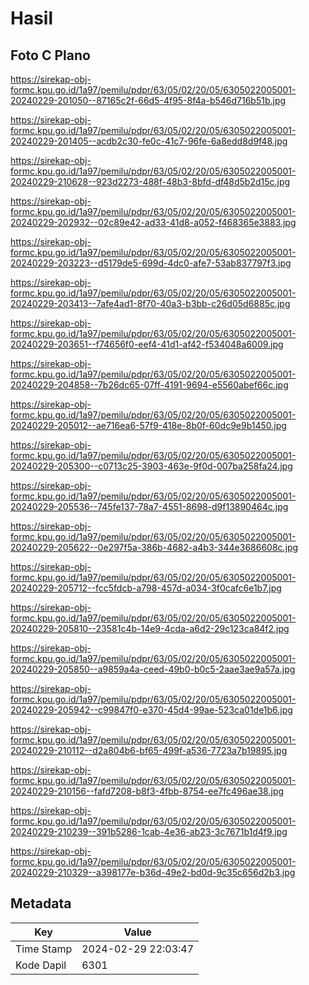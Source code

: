 # Hasil

## Foto C Plano

https://sirekap-obj-formc.kpu.go.id/1a97/pemilu/pdpr/63/05/02/20/05/6305022005001-20240229-201050--87165c2f-66d5-4f95-8f4a-b546d716b51b.jpg

https://sirekap-obj-formc.kpu.go.id/1a97/pemilu/pdpr/63/05/02/20/05/6305022005001-20240229-201405--acdb2c30-fe0c-41c7-96fe-6a8edd8d9f48.jpg

https://sirekap-obj-formc.kpu.go.id/1a97/pemilu/pdpr/63/05/02/20/05/6305022005001-20240229-210628--923d2273-488f-48b3-8bfd-df48d5b2d15c.jpg

https://sirekap-obj-formc.kpu.go.id/1a97/pemilu/pdpr/63/05/02/20/05/6305022005001-20240229-202932--02c89e42-ad33-41d8-a052-f468365e3883.jpg

https://sirekap-obj-formc.kpu.go.id/1a97/pemilu/pdpr/63/05/02/20/05/6305022005001-20240229-203223--d5179de5-699d-4dc0-afe7-53ab837797f3.jpg

https://sirekap-obj-formc.kpu.go.id/1a97/pemilu/pdpr/63/05/02/20/05/6305022005001-20240229-203413--7afe4ad1-8f70-40a3-b3bb-c26d05d6885c.jpg

https://sirekap-obj-formc.kpu.go.id/1a97/pemilu/pdpr/63/05/02/20/05/6305022005001-20240229-203651--f74656f0-eef4-41d1-af42-f534048a6009.jpg

https://sirekap-obj-formc.kpu.go.id/1a97/pemilu/pdpr/63/05/02/20/05/6305022005001-20240229-204858--7b26dc65-07ff-4191-9694-e5560abef66c.jpg

https://sirekap-obj-formc.kpu.go.id/1a97/pemilu/pdpr/63/05/02/20/05/6305022005001-20240229-205012--ae716ea6-57f9-418e-8b0f-60dc9e9b1450.jpg

https://sirekap-obj-formc.kpu.go.id/1a97/pemilu/pdpr/63/05/02/20/05/6305022005001-20240229-205300--c0713c25-3903-463e-9f0d-007ba258fa24.jpg

https://sirekap-obj-formc.kpu.go.id/1a97/pemilu/pdpr/63/05/02/20/05/6305022005001-20240229-205536--745fe137-78a7-4551-8698-d9f13890464c.jpg

https://sirekap-obj-formc.kpu.go.id/1a97/pemilu/pdpr/63/05/02/20/05/6305022005001-20240229-205622--0e297f5a-386b-4682-a4b3-344e3686608c.jpg

https://sirekap-obj-formc.kpu.go.id/1a97/pemilu/pdpr/63/05/02/20/05/6305022005001-20240229-205712--fcc5fdcb-a798-457d-a034-3f0cafc6e1b7.jpg

https://sirekap-obj-formc.kpu.go.id/1a97/pemilu/pdpr/63/05/02/20/05/6305022005001-20240229-205810--23581c4b-14e9-4cda-a6d2-29c123ca84f2.jpg

https://sirekap-obj-formc.kpu.go.id/1a97/pemilu/pdpr/63/05/02/20/05/6305022005001-20240229-205850--a9859a4a-ceed-49b0-b0c5-2aae3ae9a57a.jpg

https://sirekap-obj-formc.kpu.go.id/1a97/pemilu/pdpr/63/05/02/20/05/6305022005001-20240229-205942--c99847f0-e370-45d4-99ae-523ca01de1b6.jpg

https://sirekap-obj-formc.kpu.go.id/1a97/pemilu/pdpr/63/05/02/20/05/6305022005001-20240229-210112--d2a804b6-bf65-499f-a536-7723a7b19895.jpg

https://sirekap-obj-formc.kpu.go.id/1a97/pemilu/pdpr/63/05/02/20/05/6305022005001-20240229-210156--fafd7208-b8f3-4fbb-8754-ee7fc496ae38.jpg

https://sirekap-obj-formc.kpu.go.id/1a97/pemilu/pdpr/63/05/02/20/05/6305022005001-20240229-210239--391b5286-1cab-4e36-ab23-3c7671b1d4f9.jpg

https://sirekap-obj-formc.kpu.go.id/1a97/pemilu/pdpr/63/05/02/20/05/6305022005001-20240229-210329--a398177e-b36d-49e2-bd0d-9c35c656d2b3.jpg


## Metadata

| Key        | Value               |
| ---------- | ------------------- |
| Time Stamp | 2024-02-29 22:03:47 |
| Kode Dapil | 6301                |



